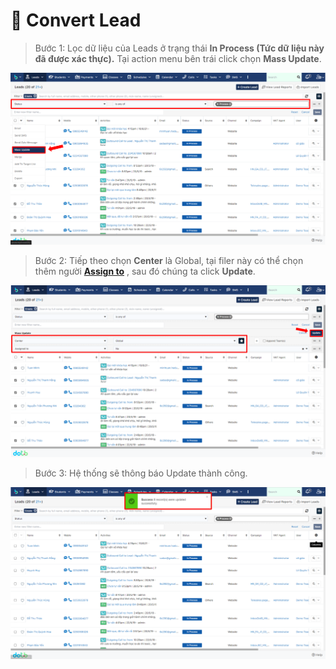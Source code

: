# 💫 Convert Lead

> Bước 1: Lọc dữ liệu của Leads ở trạng thái **In Process (**Tức dữ liệu này đã được xác thực**).** Tại action menu bên trái click chọn **Mass Update**.

![](<../../../.gitbook/assets/image (104).png>)

> Bước 2:  Tiếp theo chọn **Center** là Global, tại filer này có thể chọn thêm người [**Assign to**](https://help.dotb.vn/tuyen-sinh-ban-hang/target#phan-bo-nguoi-phu-trach) , sau đó chúng ta click **Update**.

![](<../../../.gitbook/assets/image (121) (1) (1) (1) (1).png>)

> Bước 3: Hệ thống sẽ thông báo Update thành công.

![](<../../../.gitbook/assets/image (107) (1).png>)

##
